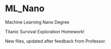 # ML_Nano
Machine Learning Nano Degree 

Titanic Survival Exploration Homework! 

New files, updated after feedback from Professor. 
